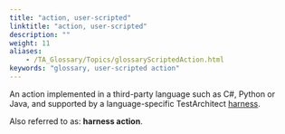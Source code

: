 ```yaml
--- 
title: "action, user-scripted"
linktitle: "action, user-scripted"
description: ""
weight: 11
aliases: 
    - /TA_Glossary/Topics/glossaryScriptedAction.html
keywords: "glossary, user-scripted action"
---
```


An action implemented in a third-party language such as C\#, Python or Java, and supported by a language-specific TestArchitect [harness](/testarchitect-tutorial/part-3-extending-testarchitect/lesson-8-using-an-automation-harness/).

Also referred to as: **harness action**.

